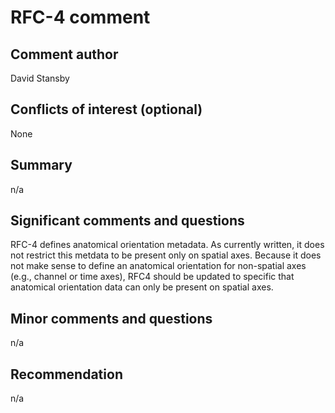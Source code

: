 # RFC-4 comment

## Comment author

David Stansby

## Conflicts of interest (optional)

None

## Summary

n/a

## Significant comments and questions

RFC-4 defines anatomical orientation metadata.
As currently written, it does not restrict this metdata to be present only on spatial axes.
Because it does not make sense to define an anatomical orientation for non-spatial axes (e.g., channel or time axes), RFC4 should be updated to specific that anatomical orientation data can only be present on spatial axes.

## Minor comments and questions

n/a

## Recommendation

n/a
